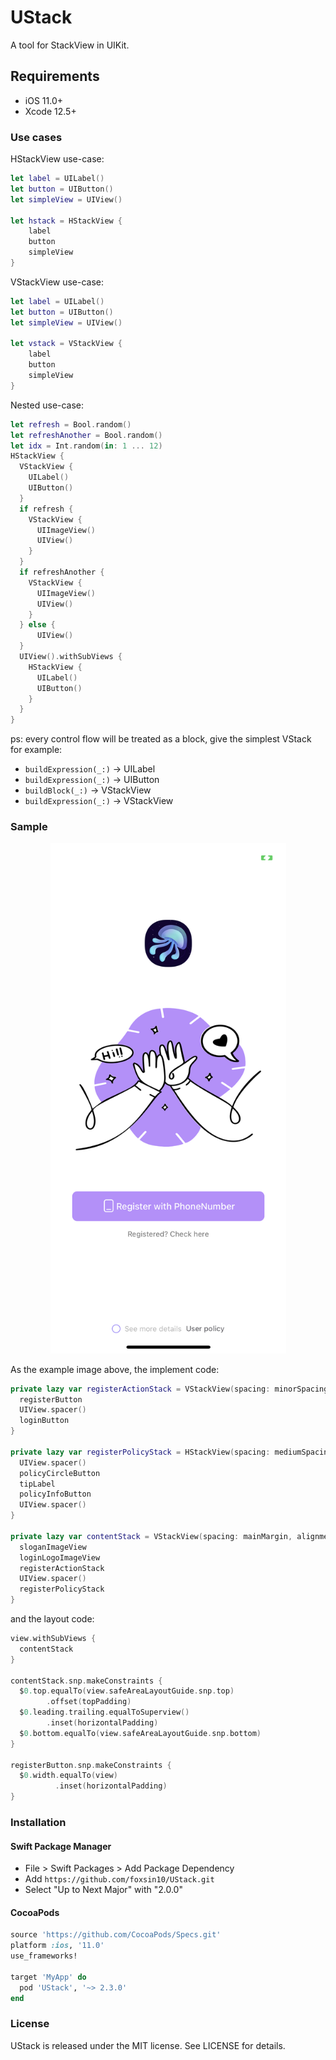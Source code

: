 # UStack

A tool for StackView in UIKit.

## Requirements

- iOS 11.0+
- Xcode 12.5+

### Use cases

HStackView use-case:

```swift
let label = UILabel()
let button = UIButton()
let simpleView = UIView()

let hstack = HStackView {
    label
    button
    simpleView
}
```

VStackView use-case:

```swift
let label = UILabel()
let button = UIButton()
let simpleView = UIView()

let vstack = VStackView {
    label
    button
    simpleView
}
```

Nested use-case:

```swift
let refresh = Bool.random()
let refreshAnother = Bool.random()
let idx = Int.random(in: 1 ... 12)
HStackView {
  VStackView {
    UILabel()
    UIButton()
  }
  if refresh {
    VStackView {
      UIImageView()
      UIView()
    }
  }
  if refreshAnother {
    VStackView {
      UIImageView()
      UIView()
    }
  } else {
      UIView()
  }
  UIView().withSubViews {
    HStackView {
      UILabel()
      UIButton()
    }
  }
}
```

ps: every control flow will be treated as a block, give the simplest VStack for example:

- `buildExpression(_:)` -> UILabel
- `buildExpression(_:)` -> UIButton
- `buildBlock(_:)` -> VStackView
- `buildExpression(_:)` -> VStackView

### Sample

<p align="center">
<img src="https://raw.githubusercontent.com/foxsin10/UStack/master/images/UStackSample.png" alt="UStack" title="UStack" width="377"/>
</p>

As the example image above, the implement code:

```swift
private lazy var registerActionStack = VStackView(spacing: minorSpacing, alignment: .fill) {
  registerButton
  UIView.spacer()
  loginButton
}

private lazy var registerPolicyStack = HStackView(spacing: mediumSpacing) {
  UIView.spacer()
  policyCircleButton
  tipLabel
  policyInfoButton
  UIView.spacer()
}

private lazy var contentStack = VStackView(spacing: mainMargin, alignment: .center) {
  sloganImageView
  loginLogoImageView
  registerActionStack
  UIView.spacer()
  registerPolicyStack
}
```

and the layout code:

```swift
view.withSubViews {
  contentStack
}

contentStack.snp.makeConstraints {
  $0.top.equalTo(view.safeAreaLayoutGuide.snp.top)
        .offset(topPadding)
  $0.leading.trailing.equalToSuperview()
        .inset(horizontalPadding)
  $0.bottom.equalTo(view.safeAreaLayoutGuide.snp.bottom)
}

registerButton.snp.makeConstraints {
  $0.width.equalTo(view)
          .inset(horizontalPadding)
}
```

### Installation

#### Swift Package Manager

- File > Swift Packages > Add Package Dependency
- Add `https://github.com/foxsin10/UStack.git`
- Select "Up to Next Major" with "2.0.0"

#### CocoaPods

```ruby
source 'https://github.com/CocoaPods/Specs.git'
platform :ios, '11.0'
use_frameworks!

target 'MyApp' do
  pod 'UStack', '~> 2.3.0'
end
```

### License

UStack is released under the MIT license. See LICENSE for details.
